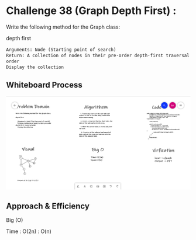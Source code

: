 # Challenge 38 (Graph Depth First) :

Write the following method for the Graph class:

depth first

    Arguments: Node (Starting point of search)
    Return: A collection of nodes in their pre-order depth-first traversal order
    Display the collection

## Whiteboard Process

  ![img](./dft.png)

## Approach & Efficiency

Big (O)

Time : O(2n)  : O(n)